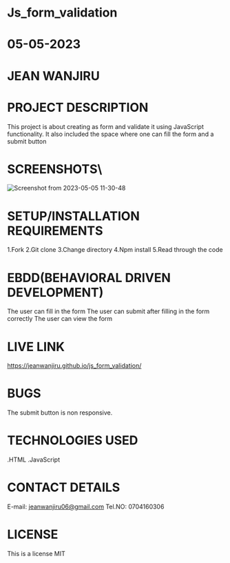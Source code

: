 # Js_form_validation

# 05-05-2023

# JEAN WANJIRU

# PROJECT DESCRIPTION

This project is about creating as form and validate it using JavaScript functionality.
It also included the space where one can fill the form and a submit button

# SCREENSHOTS\
![Screenshot from 2023-05-05 11-30-48](https://user-images.githubusercontent.com/125019249/236414548-939a822c-88ee-4b5d-ae4a-7166a7065952.png)

# SETUP/INSTALLATION REQUIREMENTS

1.Fork
2.Git clone
3.Change directory
4.Npm install 
5.Read through the code

# EBDD(BEHAVIORAL DRIVEN DEVELOPMENT)

The user can fill in the form 
The user can submit after filling in the form correctly
The user can view the form

# LIVE LINK

https://jeanwanjiru.github.io/js_form_validation/

# BUGS

The submit button is non responsive.

# TECHNOLOGIES USED
.HTML
.JavaScript

# CONTACT DETAILS

E-mail: jeanwanjiru06@gmail.com
Tel.NO: 0704160306

# LICENSE

This is a license MIT

